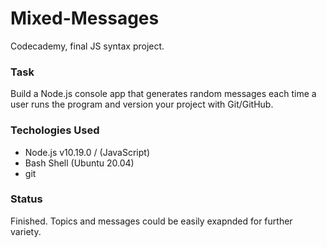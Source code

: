 # Mixed-Messages
Codecademy, final JS syntax project.
### Task
Build a Node.js console app that generates random messages each time a user runs the program and version your project with Git/GitHub.
### Techologies Used
- Node.js v10.19.0 / (JavaScript)
- Bash Shell (Ubuntu 20.04)
- git 
### Status
Finished. Topics and messages could be easily exapnded for further variety.
